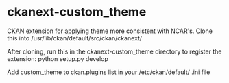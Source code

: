 # ckanext-custom_theme
CKAN extension for applying theme more consistent with NCAR's.
Clone this into /usr/lib/ckan/default/src/ckan/ckanext/

After cloning, run this in the ckanext-custom_theme directory to register the extension:
python setup.py develop

Add custom_theme to ckan.plugins list in your /etc/ckan/default/ .ini file

